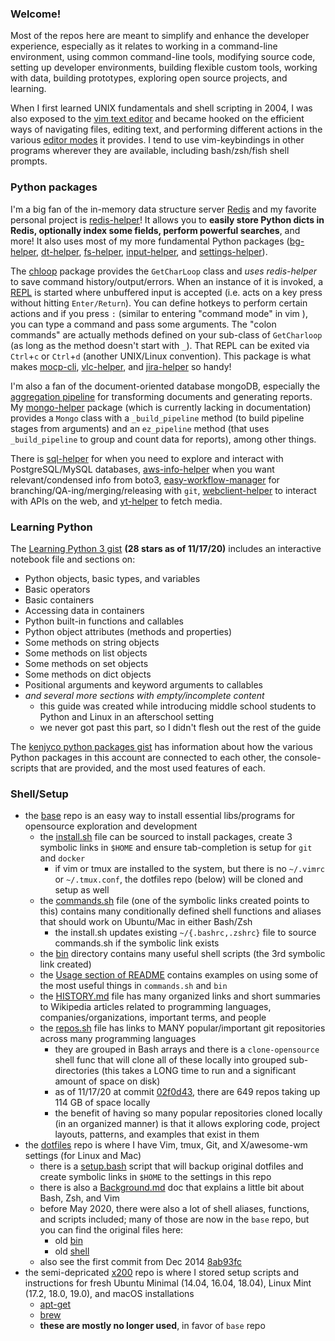 [aws-info-helper]: https://github.com/kenjyco/aws-info-helper
[bg-helper]: https://github.com/kenjyco/bg-helper
[chloop]: https://github.com/kenjyco/chloop
[dt-helper]: https://github.com/kenjyco/dt-helper
[easy-workflow-manager]: https://github.com/kenjyco/easy-workflow-manager
[fs-helper]: https://github.com/kenjyco/fs-helper
[input-helper]: https://github.com/kenjyco/input-helper
[jira-helper]: https://github.com/kenjyco/jira-helper
[mocp-cli]: https://github.com/kenjyco/mocp-cli
[mocp]: https://github.com/kenjyco/mocp
[mongo-helper]: https://github.com/kenjyco/mongo-helper
[redis-helper]: https://github.com/kenjyco/redis-helper
[settings-helper]: https://github.com/kenjyco/settings-helper
[sql-helper]: https://github.com/kenjyco/sql-helper
[vlc-helper]: https://github.com/kenjyco/vlc-helper
[webclient-helper]: https://github.com/kenjyco/webclient-helper
[yt-helper]: https://github.com/kenjyco/yt-helper

### Welcome!

Most of the repos here are meant to simplify and enhance the developer
experience, especially as it relates to working in a command-line environment,
using common command-line tools, modifying source code, setting up developer
environments, building flexible custom tools, working with data, building
prototypes, exploring open source projects, and learning.

When I first learned UNIX fundamentals and shell scripting in 2004, I was also
exposed to the [vim text editor](https://www.vim.org/about.php) and became
hooked on the efficient ways of navigating files, editing text, and performing
different actions in the various [editor
modes](https://www.freecodecamp.org/news/vim-editor-modes-explained) it
provides. I tend to use vim-keybindings in other programs wherever they are
available, including bash/zsh/fish shell prompts.

### Python packages

I'm a big fan of the in-memory data structure server
[Redis](https://redis.io/topics/data-types-intro) and my favorite personal
project is [redis-helper][]! It allows you to **easily store Python dicts in
Redis, optionally index some fields, perform powerful searches**, and more! It
also uses most of my more fundamental Python packages ([bg-helper][],
[dt-helper][], [fs-helper][], [input-helper][], and [settings-helper][]).

The [chloop][] package provides the `GetCharLoop` class and *uses redis-helper* to
save command history/output/errors. When an instance of it is invoked, a
[REPL](https://en.wikipedia.org/wiki/Read%E2%80%93eval%E2%80%93print_loop) is
started where unbuffered input is accepted (i.e. acts on a key press without
hitting `Enter/Return`). You can define hotkeys to perform certain actions and
if you press `:` (similar to entering "command mode" in vim ), you can type a
command and pass some arguments. The "colon commands" are actually methods
defined on your sub-class of `GetCharloop` (as long as the method doesn't start
with `_`). That REPL can be exited via `Ctrl`+`c` or `Ctrl`+`d` (another
UNIX/Linux convention). This package is what makes [mocp-cli][], [vlc-helper][],
and [jira-helper][] so handy!

I'm also a fan of the document-oriented database mongoDB, especially the
[aggregation
pipeline](https://docs.mongodb.com/manual/core/aggregation-pipeline) for
transforming documents and generating reports. My [mongo-helper][] package (which
is currently lacking in documentation) provides a `Mongo` class with a
`_build_pipeline` method (to build pipeline stages from arguments) and
an `ez_pipeline` method (that uses `_build_pipeline` to group and count data for
reports), among other things.

There is [sql-helper][] for when you need to explore and interact with
PostgreSQL/MySQL databases, [aws-info-helper][] when you want relevant/condensed
info from boto3, [easy-workflow-manager][] for
branching/QA-ing/merging/releasing with `git`, [webclient-helper][] to interact
with APIs on the web, and [yt-helper][] to fetch media.

### Learning Python

The [Learning Python 3
gist](https://gist.github.com/kenjyco/69eeb503125035f21a9d) **(28 stars as of
11/17/20)** includes an
interactive notebook file and sections on:

- Python objects, basic types, and variables
- Basic operators
- Basic containers
- Accessing data in containers
- Python built-in functions and callables
- Python object attributes (methods and properties)
- Some methods on string objects
- Some methods on list objects
- Some methods on set objects
- Some methods on dict objects
- Positional arguments and keyword arguments to callables
- *and several more sections with empty/incomplete content*
    - this guide was created while introducing middle school students to Python
      and Linux in an afterschool setting
    - we never got past this part, so I didn't flesh out the rest of the guide

The [kenjyco python packages
gist](https://gist.github.com/kenjyco/cb601fb3075a724c9e2951f164d1d4d8) has
information about how the various Python packages in this account are connected
to each other, the console-scripts that are provided, and the most used features
of each.

### Shell/Setup

- the [base](https://github.com/kenjyco/base) repo is an easy way to install
  essential libs/programs for opensource exploration and development 
    - the [install.sh](https://github.com/kenjyco/base/blob/master/install.sh)
      file can be sourced to install packages, create 3 symbolic links in
      `$HOME` and ensure tab-completion is setup for `git` and `docker`
        - if vim or tmux are installed to the system, but there is no `~/.vimrc`
          or `~/.tmux.conf`, the dotfiles repo (below) will be cloned and setup
          as well
    - the [commands.sh](https://github.com/kenjyco/base/blob/master/commands.sh)
      file (one of the symbolic links created points to this) contains many
      conditionally defined shell functions and aliases that should work on
      Ubuntu/Mac in either Bash/Zsh
        - the install.sh updates existing `~/{.bashrc,.zshrc}` file to source
          commands.sh if the symbolic link exists
    - the [bin](https://github.com/kenjyco/base/tree/master/bin) directory
      contains many useful shell scripts (the 3rd symbolic link created)
    - the [Usage section of
      README](https://github.com/kenjyco/base/blob/master/README.md#usage)
      contains  examples on using some of the most useful things in
      `commands.sh` and `bin`
    - the [HISTORY.md](https://github.com/kenjyco/base/blob/master/HISTORY.md)
      file has many organized links and short summaries to Wikipedia articles
      related to programming languages, companies/organizations, important
      terms, and people
    - the [repos.sh](https://github.com/kenjyco/base/blob/master/repos.sh) file
      has links to MANY popular/important git repositories across many
      programming languages
        - they are grouped in Bash arrays and there is a `clone-opensource`
          shell func that will clone all of these locally into grouped
          sub-directories (this takes a LONG time to run and a significant
          amount of space on disk)
        - as of 11/17/20 at commit
          [02f0d43](https://github.com/kenjyco/base/blob/02f0d432230a710fd8cdc0fe7da80d2c7e835129/repos.sh),
          there are 649 repos taking up 114 GB of space locally
        - the benefit of having so many popular repositories cloned locally (in
          an organized manner) is that it allows exploring code, project
          layouts, patterns, and examples that exist in them
- the [dotfiles](https://github.com/kenjyco/dotfiles) repo is where I have Vim,
  tmux, Git, and X/awesome-wm settings (for Linux and Mac)
    - there is a
      [setup.bash](https://github.com/kenjyco/dotfiles/blob/master/setup.bash)
      script that will backup original dotfiles and create symbolic links in
      `$HOME` to the settings in this repo
    - there is also a
      [Background.md](https://github.com/kenjyco/dotfiles/blob/master/Background.md)
      doc that explains a little bit about Bash, Zsh, and Vim
    - before May 2020, there were also a lot of shell aliases, functions, and
      scripts included; many of those are now in the `base` repo, but you can
      find the original files here:
        - old [bin](https://github.com/kenjyco/dotfiles/tree/full/bin)
        - old [shell](https://github.com/kenjyco/dotfiles/tree/full/shell)
    - also see the first commit from Dec 2014
      [8ab93fc](https://github.com/kenjyco/dotfiles/commit/8ab93fcbef3fbc8e1bf64e5eb7826f533c29ad8c)
- the semi-depricated [x200](https://github.com/kenjyco/x200) repo is where I
  stored setup scripts and instructions for fresh Ubuntu Minimal (14.04, 16.04,
  18.04), Linux Mint (17.2, 18.0, 19.0), and macOS installations
    - [apt-get](https://github.com/kenjyco/x200/tree/master/sysinstall/apt-get)
    - [brew](https://github.com/kenjyco/x200/tree/master/sysinstall/brew)
    - **these are mostly no longer used**, in favor of `base` repo
